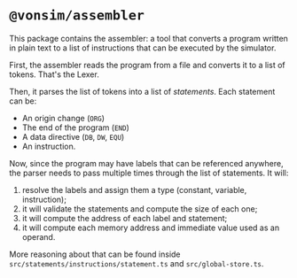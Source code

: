 # `@vonsim/assembler`

This package contains the assembler: a tool that converts a program written in plain text to a list of instructions that can be executed by the simulator.

First, the assembler reads the program from a file and converts it to a list of tokens. That's the Lexer.

Then, it parses the list of tokens into a list of _statements_. Each statement can be:

- An origin change (`ORG`)
- The end of the program (`END`)
- A data directive (`DB`, `DW`, `EQU`)
- An instruction.

Now, since the program may have labels that can be referenced anywhere, the parser needs to pass multiple times through the list of statements. It will:

1. resolve the labels and assign them a type (constant, variable, instruction);
2. it will validate the statements and compute the size of each one;
3. it will compute the address of each label and statement;
4. it will compute each memory address and immediate value used as an operand.

More reasoning about that can be found inside `src/statements/instructions/statement.ts` and `src/global-store.ts`.
